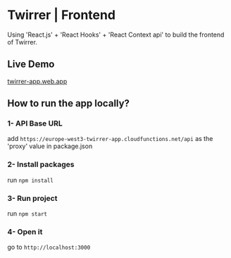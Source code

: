 # Twirrer | Frontend

Using 'React.js' + 'React Hooks' + 'React Context api' to build the frontend of Twirrer.

## Live Demo
[twirrer-app.web.app](https://twirrer-app.web.app/)

## How to run the app locally?

### 1- API Base URL
add `https://europe-west3-twirrer-app.cloudfunctions.net/api` as the 'proxy' value in package.json

### 2- Install packages
run `npm install`

### 3- Run project
run `npm start`

### 4- Open it
go to `http://localhost:3000`
